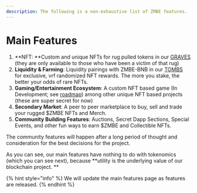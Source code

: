 ```yaml
---
description: The following is a non-exhaustive list of ZMBE features.
---
```


# Main Features

1. **NFT: **Custom and unique NFTs for rug pulled tokens in our [GRAVES](graves/) (they are only available to those who have been a victim of that rug) 
2. **Liquidity & Farming**: Liquidity pairings with ZMBE-BNB in our [TOMBS](tombs.md) for exclusive, vrf randomized NFT rewards. The more you stake, the better your odds of rare NFTs.
3. **Gaming/Entertainment Ecosystem**: A custom NFT based game (In Development; see [roadmap](../roadmap/)) among other unique NFT based projects (these are super secret for now)
4. **Secondary Market**: A peer to peer marketplace to buy, sell and trade your rugged $ZMBE NFTs and Merch.
5. **Community Building Features**: Auctions, Secret Dapp Sections, Special Events, and other fun ways to earn $ZMBE and Collectible NFTs. 

The community features will happen after a long period of thought and consideration for the best decisions for the project. 

As you can see, our main features have nothing to do with tokenomics (which you can see next), because **utility is the underlying value of our blockchain project. **

{% hint style="info" %}
We will update the main features page as features are released.
{% endhint %}
